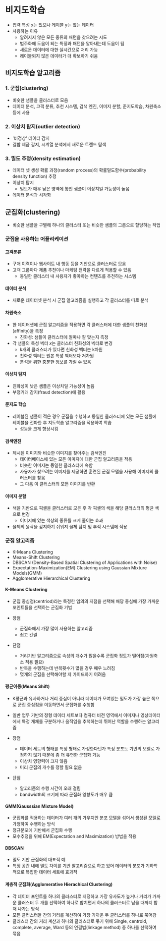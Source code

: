 # 비지도학습


- 입력 특성 x는 있으나 레이블 y는 없는 데이터
- 사용하는 이유
    - 알려지지 않은 모든 종류의 패턴을 찾으려는 시도
    - 범주화에 도움이 되는 특징과 패턴을 알아내는데 도움이 됨
    - 새로운 데이터에 대한 실시간으로 처리 가능
    - 레이블되지 않은 데이터가 더 확보하기 쉬움

## 비지도학습 알고리즘
### 1. 군집(clustering)
- 비슷한 샘플을 클러스터로 모음
- 데이터 분석, 고객 분류, 추천 시스템, 검색 엔진, 이미지 분할, 준지도학습, 차원축소 등에 사용

### 2. 이상치 탐지(outlier detection)
- '비정상' 데이터 감지
- 결함 제품 감지, 시계열 분석에서 새로운 트렌드 탐색

### 3. 밀도 추정(density estimation)
- 데이터 셋 생성 확률 과정(random process)의 확률밀도함수(probability density function) 추정
- 이상치 탐지
    - 밀도가 매우 낮은 영역에 놓인 샘플이 이상치일 가능성이 높음
- 데이터 분석과 시각화

## 군집화(clustering)
- 비슷한 샘플을 구별해 하나의 클러스터 또는 비슷한 샘플의 그룹으로 할당하는 작업

### 군집을 사용하는 어플리케이션
#### 고객분류
- 구매 이력이나 웹사이트 내 행동 등을 기반으로 클러스터로 모음
- 고객 그룹마다 제품 추천이나 마케팅 전략을 다르게 적용할 수 있음
    - 동일한 클러스터 내 사용자가 좋아하는 컨텐츠를 추천하는 시스템

#### 데이터 분석
- 새로운 데이터셋 분석 시 군집 알고리즘을 실행하고 각 클러스터를 따로 분석

#### 차원축소
- 한 데이터셋에 군집 알고리즘을 적용하면 각 클러스터에 대한 샘플의 친화성(affinity)을 측정
    - 친화성: 샘플이 클러스터에 얼마나 잘 맞는지 측정
- 각 샘플의 특성 벡터 $x$는 클러스터 친화성의 벡터로 변경
    - k개의 클러스터가 있다면 친화성 벡터는 k차원
    - 친화성 벡터는 원본 특성 벡터보다 저차원
    - 분석을 위한 충분한 정보를 가질 수 있음

#### 이상치 탐지
- 친화성이 낮은 샘플은 이상치일 가능성이 높음
- 부정거래 감지(fraud detection)에 활용

#### 준지도 학습
- 레이블된 샘플이 적은 경우 군집을 수행하고 동일한 클러스터에 있는 모든 샘플에 레이블을 전파한 후 지도학습 알고리즘을 적용하여 학습
    - 성능을 크게 향상시킴

#### 검색엔진
- 제시된 이미지와 비슷한 이미지를 찾아주는 검색엔진
    - 데이터베이스에 있는 모든 이미지에 대한 군집 알고리즘을 적용
    - 비슷한 이미지는 동일한 클러스터에 속함
    - 사용자가 찾으려는 이미지를 제공하면 훈련된 군집 모델을 사용해 이미지의 클러스터를 찾음
    - 그 다음 이 클러스터의 모든 이미지를 반환

#### 이미지 분할
- 색을 기반으로 픽셀을 클러스터로 모은 후 각 픽셀의 색을 해당 클러스터의 평균 색으로 변경
    - 이미지에 있는 색상의 종류를 크게 줄이는 효과
- 물체의 윤곽을 감지하기 쉬워져 물체 탐지 및 추적 시스템에 적용

### 군집 알고리즘
- K-Means Clustering
- Means-Shift Clustering
- DBSCAN (Density-Based Spatial Clustering of Applications with Noise)
- Expectation-Maximization(EM) Clustering using Gaussian Mixture Models(GMM)
- Agglomerative Hierarchical Clustering

#### K-Means Clustering
- 군집 중심점(centriod)라는 특정한 임의의 지점을 선택해 해당 중심에 가장 가까운 포인트들을 선택하는 군집화 기법

- 장점
    - 군집화에서 가장 많이 사용하는 알고리즘
    - 쉽고 간결
- 단점
    - 거리기반 알고리즘으로 속성의 개수가 많을수록 군집화 정도가 떨어짐(차원축소 적용 필요)
    - 반복을 수행하는데 반복횟수가 많을 경우 매우 느려짐
    - 몇개의 군집을 선택해야할 지 가이드하기 어려움

#### 평균이동(Means Shift)
- K평균과 유사하거나 거리 중심이 아니라 데이터가 모여있는 밀도가 가장 높은 쪽으로 군집 중심점을 이동하면서 군집화를 수행함
- 일반 업무 기반의 정형 데이터 세트보다 컴퓨터 비전 영역에서 이미지나 영상데이터에서 특정 개체를 구분하거나 움직임을 추척하는데 뛰어난 역할을 수행하는 알고리즘

- 장점
    - 데이터 세트의 형태를 특정 형태로 가정한다던가 특정 분포도 기반의 모델로 가정하지 않기 때문에 좀 더 유연한 군집화 가능
    - 이상치 영향력이 크지 않음
    - 미리 군집의 개수를 정할 필요 없음
- 단점
    - 알고리즘의 수행 시간이 오래 걸림
    - bandwidth의 크기에 따라 군집화 영향도가 매우 큼

#### GMM(Gausssian Mixture Model)
- 군집화를 적용하는 데이터가 여러 개의 가우지안 분포 모델을 섞어서 생성된 모델로 가정하여 수행하는 방식
- 정규분포에 기반해서 군집화 수행
- 모수추정을 위해 EM(Expectation and Maximization) 방법을 적용

#### DBSCAN
- 밀도 기반 군집화의 대표적 예
- 특정 공간 내에 밀도 차이를 기반 알고리즘으로 하고 있어 데이터의 분포가 기하학적으로 복잡한 데이터 세트에 효과적

#### 계층적 군집화(Agglomerative Hierachical Clustering)
- 각 데이터 포인트를 하나의 클러스터로 지정하고 가장 유사도가 높거나 거리가 가까운 클러스터 두 개를 선택하여 하나로 합치면서 하나의 클러스터로 남을 때까지 합쳐 나가는 방식
- 모든 클러스터들 간의 거리를 계산하여 가장 가까운 두 클러스터를 하나로 묶어감
- 클러스터 간의 거리 계산과 하나의 클러스터로 묶기 위해 Single, centroid, complete, average, Ward 등의 연결법(linkage method) 중 하나를 선택하여 묶음 